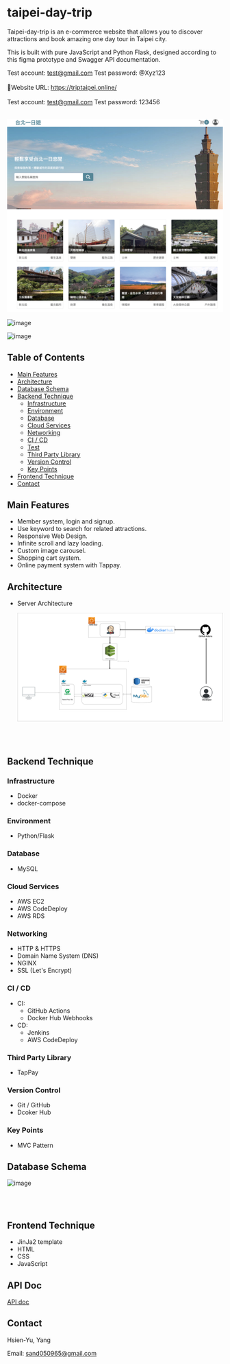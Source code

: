 # taipei-day-trip

Taipei-day-trip is an e-commerce website that allows you to discover attractions and book amazing one day tour in Taipei city.

This is built with pure JavaScript and Python Flask, designed according to this figma prototype and Swagger API documentation.


Test account: test@gmail.com
Test password: @Xyz123
<br/>
<br/>
🔗Website URL: https://triptaipei.online/
<br/>
<br/>
Test account: test@gmail.com
Test password: 123456
<br/>
<br/>

  ![image](https://github.com/sand050965/taipei-day-trip/blob/main/readme/index.png?raw=true)

  ![image](https://github.com/sand050965/Mini-Room/blob/main/readme/booking1.png?raw=true)
  
  ![image](https://github.com/sand050965/Mini-Room/blob/main/readme/booking2.png?raw=true)

## Table of Contents

- [Main Features](#main-features)
- [Architecture](#architecture)
- [Database Schema](#database-schema)
- [Backend Technique](#backend-technique)
  - [Infrastructure](#infrastructure)
  - [Environment](#environment)
  - [Database](#database)
  - [Cloud Services](#cloud-services)
  - [Networking](#networking)
  - [CI / CD](#ci--cd)
  - [Test](#test)
  - [Third Party Library](#third-party-library)
  - [Version Control](#version-control)
  - [Key Points](#key-points)
- [Frontend Technique](#frontend-technique)
- [Contact](#contact)

## Main Features

- Member system, login and signup.
- Use keyword to search for related attractions.
- Responsive Web Design.
- Infinite scroll and lazy loading.
- Custom image carousel.
- Shopping cart system.
- Online payment system with Tappay.

## Architecture

- Server Architecture

  ![image](https://github.com/sand050965/taipei-day-trip/blob/main/readme/archetecture.png?raw=true)

<br/>
<br/>

## Backend Technique

### Infrastructure

- Docker
- docker-compose

### Environment

- Python/Flask

### Database

- MySQL

### Cloud Services

- AWS EC2
- AWS CodeDeploy
- AWS RDS

### Networking

- HTTP & HTTPS
- Domain Name System (DNS)
- NGINX
- SSL (Let's Encrypt)

### CI / CD

- CI: 
  - GitHub Actions
  - Docker Hub Webhooks
- CD: 
  - Jenkins
  - AWS CodeDeploy

### Third Party Library

- TapPay

### Version Control

- Git / GitHub
- Dcoker Hub

### Key Points

- MVC Pattern

## Database Schema

![image](https://github.com/sand050965/taipei-day-trip/blob/main/readme/assets/ERD.png?raw=true)

<br/>
<br/>

## Frontend Technique

- JinJa2 template
- HTML
- CSS
- JavaScript

## API Doc

[API doc](https://app.swaggerhub.com/apis/SAND050965_1/mini-room_api/1.0.0)

## Contact

Hsien-Yu, Yang
<br/>

Email: sand050965@gmail.com